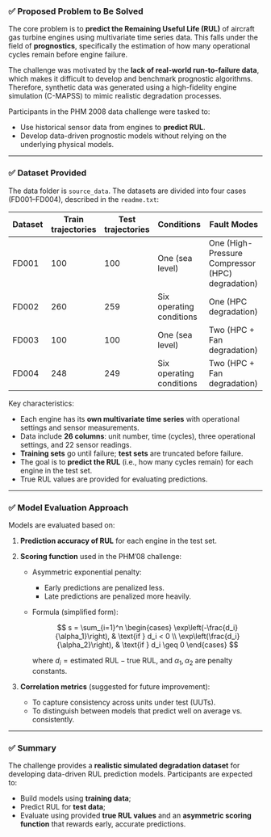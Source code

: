 ### ✅ **Proposed Problem to Be Solved**

The core problem is to **predict the Remaining Useful Life (RUL)** of aircraft gas turbine engines using multivariate time series data. This falls under the field of **prognostics**, specifically the estimation of how many operational cycles remain before engine failure.

The challenge was motivated by the **lack of real-world run-to-failure data**, which makes it difficult to develop and benchmark prognostic algorithms. Therefore, synthetic data was generated using a high-fidelity engine simulation (C-MAPSS) to mimic realistic degradation processes.

Participants in the PHM 2008 data challenge were tasked to:

* Use historical sensor data from engines to **predict RUL**.
* Develop data-driven prognostic models without relying on the underlying physical models.

---

### ✅ **Dataset Provided**

The data folder is `source_data`.
The datasets are divided into four cases (FD001–FD004), described in the `readme.txt`:

| **Dataset** | **Train trajectories** | **Test trajectories** | **Conditions**           | **Fault Modes**                                  |
| ----------- | ---------------------- | --------------------- | ------------------------ | ------------------------------------------------ |
| FD001       | 100                    | 100                   | One (sea level)          | One (High-Pressure Compressor (HPC) degradation) |
| FD002       | 260                    | 259                   | Six operating conditions | One (HPC degradation)                            |
| FD003       | 100                    | 100                   | One (sea level)          | Two (HPC + Fan degradation)                      |
| FD004       | 248                    | 249                   | Six operating conditions | Two (HPC + Fan degradation)                      |

Key characteristics:

* Each engine has its **own multivariate time series** with operational settings and sensor measurements.
* Data include **26 columns**: unit number, time (cycles), three operational settings, and 22 sensor readings.
* **Training sets** go until failure; **test sets** are truncated before failure.
* The goal is to **predict the RUL** (i.e., how many cycles remain) for each engine in the test set.
* True RUL values are provided for evaluating predictions.

---

### ✅ **Model Evaluation Approach**

Models are evaluated based on:

1. **Prediction accuracy of RUL** for each engine in the test set.

2. **Scoring function** used in the PHM’08 challenge:

   * Asymmetric exponential penalty:

     * Early predictions are penalized less.
     * Late predictions are penalized more heavily.
   * Formula (simplified form):

     $$
     s = \sum_{i=1}^n \begin{cases}
     \exp\left(-\frac{d_i}{\alpha_1}\right), & \text{if } d_i < 0 \\
     \exp\left(\frac{d_i}{\alpha_2}\right), & \text{if } d_i \geq 0
     \end{cases}
     $$

     where $d_i = \text{estimated RUL} - \text{true RUL}$, and $\alpha_1, \alpha_2$ are penalty constants.

3. **Correlation metrics** (suggested for future improvement):

   * To capture consistency across units under test (UUTs).
   * To distinguish between models that predict well on average vs. consistently.

---

### ✅ **Summary**

The challenge provides a **realistic simulated degradation dataset** for developing data-driven RUL prediction models. Participants are expected to:

* Build models using **training data**;
* Predict RUL for **test data**;
* Evaluate using provided **true RUL values** and an **asymmetric scoring function** that rewards early, accurate predictions.

